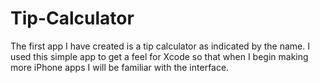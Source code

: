 # Tip-Calculator

The first app I have created is a tip calculator as indicated by the name. I used this simple app to get a feel for Xcode so that when I begin making more iPhone apps I will be familiar with the interface.
